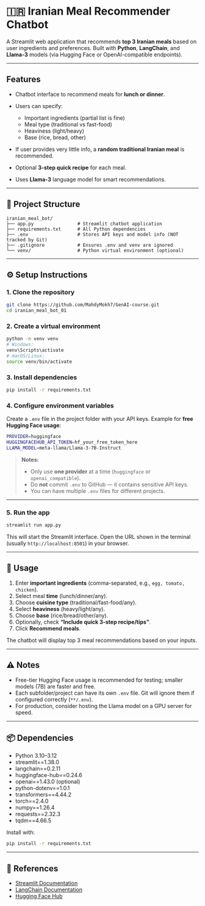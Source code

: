 # 🇮🇷 Iranian Meal Recommender Chatbot

A Streamlit web application that recommends **top 3 Iranian meals** based on user ingredients and preferences.
Built with **Python**, **LangChain**, and **Llama-3** models (via Hugging Face or OpenAI-compatible endpoints).

---

## Features

* Chatbot interface to recommend meals for **lunch or dinner**.
* Users can specify:

  * Important ingredients (partial list is fine)
  * Meal type (traditional vs fast-food)
  * Heaviness (light/heavy)
  * Base (rice, bread, other)
* If user provides very little info, a **random traditional Iranian meal** is recommended.
* Optional **3-step quick recipe** for each meal.
* Uses **Llama-3** language model for smart recommendations.

---

## 📂 Project Structure

```
iranian_meal_bot/
├── app.py                # Streamlit chatbot application
├── requirements.txt      # All Python dependencies
├── .env                  # Stores API keys and model info (NOT tracked by Git)
├── .gitignore            # Ensures .env and venv are ignored
└── venv/                 # Python virtual environment (optional)
```

---

## ⚙️ Setup Instructions

### 1. Clone the repository

```bash
git clone https://github.com/MahdyMokh7/GenAI-course.git
cd iranian_meal_bot_01
```

### 2. Create a virtual environment

```bash
python -m venv venv
# Windows:
venv\Scripts\activate
# macOS/Linux:
source venv/bin/activate
```

### 3. Install dependencies

```bash
pip install -r requirements.txt
```

### 4. Configure environment variables

Create a `.env` file in the project folder with your API keys. Example for **free Hugging Face usage**:

```bash
PROVIDER=huggingface
HUGGINGFACEHUB_API_TOKEN=hf_your_free_token_here
LLAMA_MODEL=meta-llama/Llama-3-7B-Instruct
```

> **Notes:**
>
> * Only use **one provider** at a time (`huggingface` or `openai_compatible`).
> * Do **not** commit `.env` to GitHub — it contains sensitive API keys.
> * You can have multiple `.env` files for different projects.

---

### 5. Run the app

```bash
streamlit run app.py
```

This will start the Streamlit interface. Open the URL shown in the terminal (usually `http://localhost:8501`) in your browser.

---

## 📝 Usage

1. Enter **important ingredients** (comma-separated, e.g., `egg, tomato, chicken`).
2. Select meal **time** (lunch/dinner/any).
3. Choose **cuisine type** (traditional/fast-food/any).
4. Select **heaviness** (heavy/light/any).
5. Choose **base** (rice/bread/other/any).
6. Optionally, check **“Include quick 3-step recipe/tips”**.
7. Click **Recommend meals**.

The chatbot will display top 3 meal recommendations based on your inputs.

---

## ⚠️ Notes

* Free-tier Hugging Face usage is recommended for testing; smaller models (7B) are faster and free.
* Each subfolder/project can have its own `.env` file. Git will ignore them if configured correctly (`**/.env`).
* For production, consider hosting the Llama model on a GPU server for speed.

---

## 📦 Dependencies

* Python 3.10–3.12
* streamlit==1.38.0
* langchain==0.2.11
* huggingface-hub==0.24.6
* openai==1.43.0 (optional)
* python-dotenv==1.0.1
* transformers==4.44.2
* torch==2.4.0
* numpy==1.26.4
* requests==2.32.3
* tqdm==4.66.5

Install with:

```bash
pip install -r requirements.txt
```

---

## 🔗 References

* [Streamlit Documentation](https://docs.streamlit.io/)
* [LangChain Documentation](https://www.langchain.com/docs/)
* [Hugging Face Hub](https://huggingface.co/models)
